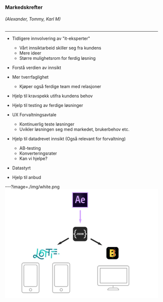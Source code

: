 ### Markedskrefter
###### (Alexander, Tommy, Karl M)

---

- Tidligere innvolvering av "it-eksperter"
    + Vårt innsiktarbeid skiller seg fra kundens
    + Mere ideer
    + Større mulighetsrom for ferdig løsning
- Forstå verdien av innsikt

- Mer tverrfaglighet
    + Kjøper også ferdige team med relasjoner

- Hjelp til kravspekk utifra kundens behov
- Hjelp til testing av ferdige løsninger

- UX Forvaltningsavtale
    + Kontinuerlig teste løsninger
    + Uvikler løsningen seg med markedet, brukerbehov etc.

- Hjelp til datadrevet innsikt (Også relevant for forvaltning)
    + AB-testing
    + Konverteringsrater
    + Kan vi hjelpe?

- Datastyrt
- Hjelp til anbud

---?image=./img/white.png
![Workflow](./img/illustration.png)
